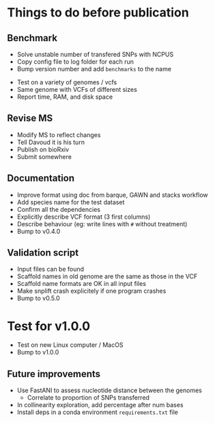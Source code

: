 # Things to do before publication

## Benchmark
* Solve unstable number of transfered SNPs with NCPUS
* Copy config file to log folder for each run
* Bump version number and add `benchmarks` to the name
- Test on a variety of genomes / vcfs
- Same genome with VCFs of different sizes
- Report time, RAM, and disk space

## Revise MS
- Modify MS to reflect changes
- Tell Davoud it is his turn
- Publish on bioRxiv
- Submit somewhere

## Documentation
- Improve format using doc from barque, GAWN and stacks workflow
- Add species name for the test dataset
- Confirm all the dependencies
- Explicitly describe VCF format (3 first columns)
- Describe behaviour (eg: write lines with `#` without treatment)
- Bump to v0.4.0

## Validation script
- Input files can be found
- Scaffold names in old genome are the same as those in the VCF
- Scaffold name formats are OK in all input files
- Make snplift crash explicitely if one program crashes
- Bump to v0.5.0

# Test for v1.0.0
- Test on new Linux computer / MacOS
- Bump to v1.0.0

## Future improvements
- Use FastANI to assess nucleotide distance between the genomes
  - Correlate to proportion of SNPs transferred
- In collinearity exploration, add percentage after num bases
- Install deps in a conda environment `requirements.txt` file
